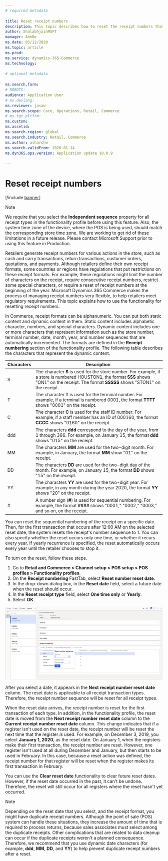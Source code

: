 ```yaml
---
# required metadata

title: Reset receipt numbers 
description: This topic describes how to reset the receipt numbers that are used for various actions on a desired date (for example, the fiscal year or calendar year).
author: ShalabhjainMSFT
manager: AnnBe
ms.date: 03/12/2020
ms.topic: article
ms.prod: 
ms.service: dynamics-365-Commerce
ms.technology: 

# optional metadata

ms.search.form: 
# ROBOTS: 
audience: Application User
# ms.devlang: 
ms.reviewer: josaw
ms.search.scope: Core, Operations, Retail, Commerce
# ms.tgt_pltfrm: 
ms.custom: 
ms.assetid: 
ms.search.region: global
ms.search.industry: Retail, Commerce
ms.author: asharchw
ms.search.validFrom: 2020-01-14
ms.dyn365.ops.version: Application update 10.0.9

---
```


# Reset receipt numbers 

[!include [banner](includes/banner.md)]

> [!NOTE]
> We require that you select the **Independent sequence** property for all receipt types in the functionality profile before using this feature. Also, the system time zone of the device, where the POS is being used, should match the corresponding store time zone. We are working to get rid of these limitations in a future release. Please contact Microsoft Support prior to using this feature in Production.

Retailers generate receipt numbers for various actions in the store, such as cash and carry transactions, return transactions, customer orders, quotations, and payments. Although retailers define their own receipt formats, some countries or regions have regulations that put restrictions on these receipt formats. For example, these regulations might limit the number of characters on the receipt, require consecutive receipt numbers, restrict some special characters, or require a reset of receipt numbers at the beginning of the year. Microsoft Dynamics 365 Commerce makes the process of managing receipt numbers very flexible, to help retailers meet regulatory requirements. This topic explains how to use the functionality for resetting receipt numbers.

In Commerce, receipt formats can be alphanumeric. You can put both static content and dynamic content in them. Static content includes alphabetic character, numbers, and special characters. Dynamic content includes one or more characters that represent information such as the store number, terminal number, date, month, year, and number sequences that are automatically incremented. The formats are defined in the **Receipt numbering** section of the functionality profile. The following table describes the characters that represent the dynamic content.

| Characters | Description |
|------------|-------------|
| S          | The character **S** is used for the store number. For example, if a store is numbered HOUSTON1, the format **SSS** shows "ON1" on the receipt. The format **SSSSS** shows "STON1" on the receipt. |
| T          | The character **T** is used for the terminal number. For example, if a terminal is numbered 0001, the format **TTTT** shows "0001" on the receipt. |
| C          | The character **C** is used for the staff ID number. For example, if a staff member has an ID of 000160, the format **CCCC** shows "0160" on the receipt. |
| ddd        | The characters **ddd** correspond to the day of the year, from 1 through 366. For example, on January 15, the format **ddd** shows "015" on the receipt. |
| MM         | The characters **MM** are used for the two-digit month. For example, in January, the format **MM** show "01" on the receipt. |
| DD         | The characters **DD** are used for the two-digit day of the month. For example, on January 15, the format **DD** shows "15" on the receipt. |
| YY         | The characters **YY** are used for the two-digit year. For example, in any month during the year 2020, the format **YY** shows "20" on the receipt. |
| \#         | A number sign (**\#**) is used for sequential numbering. For example, the format **####** shows "0001," "0002," "0003," and so on, on the receipt. |

You can reset the sequential numbering of the receipt on a specific date. Then, for the first transaction that occurs after 12:00 AM on the selected reset date, the system resets the receipt's number sequence to 1. You can also specify whether the reset occurs only one time, or whether it recurs every year. If yearly recurrence is specified, the reset automatically occurs every year until the retailer chooses to stop it. 

To turn on the reset, follow these steps.

1. Go to **Retail and Commerce \> Channel setup \> POS setup \> POS profiles \> Functionality profiles**.
1. On the **Receipt numbering** FastTab, select **Reset number reset date**.
1. In the drop-down dialog box, in the **Reset date** field, select a future date when the reset should occur.
1. In the **Reset receipt type** field, select **One time only** or **Yearly**.
1. Select **OK**.

![Selecting a receipt reset date](media/Enable_receipt_reset.png "Selecting a receipt reset date")

After you select a date, it appears in the **Next receipt number reset date** column. The reset date is applicable to all receipt transaction types. Therefore, the receipt number sequence will be reset for all receipt types.

When the reset date arrives, the receipt number is reset for the first transaction of each type. In addition, in the functionality profile, the reset date is moved from the **Next receipt number reset date** column to the **Current receipt number reset date** column. This change indicates that if a register isn't used on the reset date, the receipt number will be reset the next time that the register *is* used. For example, on December 3, 2019, you select **January 1, 2020**, as the reset date. On January 1, when the registers make their first transaction, the receipt number are reset. However, one register isn't used at all during December and January, but then starts to be used in February. In this case, because a reset action was defined, the receipt number for that register will be reset when the register makes its first transaction in February.

You can use the **Clear reset date** functionality to clear future reset dates. However, if the reset date occurred in the past, it can't be undone. Therefore, the reset will still occur for all registers where the reset hasn't yet occurred.

> [!NOTE]
> Depending on the reset date that you select, and the receipt format, you might have duplicate receipt numbers. Although the point of sale (POS) system can handle these situations, they increase the amount of time that is required to process returns, because sales associates must select among the duplicate receipts. Other complications that are related to data cleanup can occur if the duplicate receipts weren't a planned consequence. Therefore, we recommend that you use dynamic date characters (for example, **ddd**, **MM**, **DD**, and **YY**) to help prevent duplicate receipt numbers after a reset.
